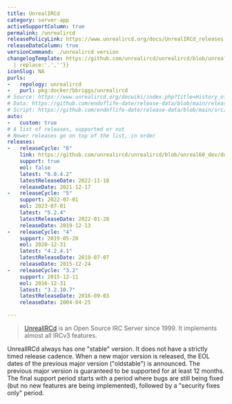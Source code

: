 ```yaml
---
title: UnrealIRCd
category: server-app
activeSupportColumn: true
permalink: /unrealircd
releasePolicyLink: https://www.unrealircd.org/docs/UnrealIRCd_releases
releaseDateColumn: true
versionCommand: ./unrealircd version
changelogTemplate: https://github.com/unrealircd/unrealircd/blob/unreal{{"__LATEST__"|split:'.'|slice:0,2|join:''}}/doc/RELEASE-NOTES.md#unrealircd-{{'__LATEST__'
  | replace:'.',''}}
iconSlug: NA
purls:
-   repology: unrealircd
-   purl: pkg:docker/bbriggs/unrealircd
# Source: https://www.unrealircd.org/docwiki/index.php?title=History_of_UnrealIRCd_releases&action=raw
# Data: https://github.com/endoflife-date/release-data/blob/main/releases/unrealircd.json
# Script: https://github.com/endoflife-date/release-data/blob/main/src/unrealircd.py
auto:
-   custom: true
# A list of releases, supported or not
# Newer releases go on top of the list, in order
releases:
-   releaseCycle: "6"
    link: https://github.com/unrealircd/unrealircd/blob/unreal60_dev/doc/RELEASE-NOTES.md#unrealircd-604
    support: true
    eol: false
    latest: "6.0.4.2"
    latestReleaseDate: 2022-11-18
    releaseDate: 2021-12-17
-   releaseCycle: "5"
    support: 2022-07-01
    eol: 2023-07-01
    latest: "5.2.4"
    latestReleaseDate: 2022-01-28
    releaseDate: 2019-12-13
-   releaseCycle: "4"
    support: 2019-05-20
    eol: 2020-12-31
    latest: "4.2.4.1"
    latestReleaseDate: 2019-07-07
    releaseDate: 2015-12-24
-   releaseCycle: "3.2"
    support: 2015-12-11
    eol: 2016-12-31
    latest: "3.2.10.7"
    latestReleaseDate: 2016-09-03
    releaseDate: 2004-04-25

---
```


> [UnrealIRCd](https://www.unrealircd.org) is an Open Source IRC Server since 1999. It implements almost all IRCv3 features.

UnrealIRCd always has one "stable" version. It does not have a strictly timed release cadence.
When a new major version is released, the EOL dates of the previous major version ("oldstable") is announced.
The previous major version is guaranteed to be supported for at least 12 months.
The final support period starts with a period where bugs are still being fixed (but no new
features are being implemented), followed by a "security fixes only" period.
